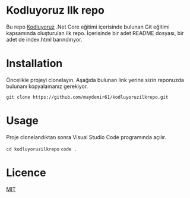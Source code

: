 # Kodluyoruz Ilk repo

Bu repo [Kodluyoruz](https://www.kodluyoruz.org/) .Net Core eğitimi içerisinde bulunan Git eğitimi kapsamında oluşturulan ilk repo. İçerisinde bir adet README dosyası, bir adet de index.html barındırıyor.

# Installation

Öncelikle projeyi clonelayın. Aşağıda bulunan link yerine sizin reponuzda bulunanı kopyalamanız gerekiyor.

`git clone https://github.com/maydemir61/kodluyoruzilkrepo.git`

# Usage

Proje clonelandıktan sonra Visual Studio Code programında açılır.

`cd kodluyoruzilkrepo`
`code .`

# Licence

[MIT](https://choosealicense.com/licenses/mit/)

